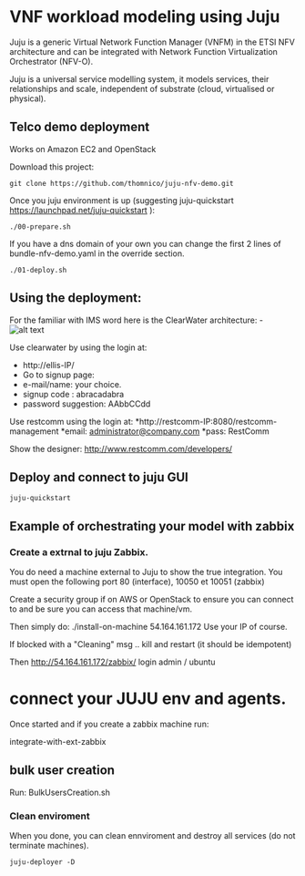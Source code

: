 # VNF workload modeling using Juju

Juju is a generic Virtual Network Function Manager (VNFM) in the ETSI NFV architecture and can be integrated with  Network Function Virtualization Orchestrator (NFV-O). 

Juju is a universal service modelling system, it models services, their relationships and scale, independent of substrate (cloud, virtualised or physical).




## Telco demo deployment

Works on Amazon EC2 and OpenStack 

Download this project:

    git clone https://github.com/thomnico/juju-nfv-demo.git

Once you juju environment is up (suggesting juju-quickstart https://launchpad.net/juju-quickstart ):

    ./00-prepare.sh

If you have a dns domain of your own you can change the first 2 lines of bundle-nfv-demo.yaml in the override section.

    ./01-deploy.sh


## Using the deployment:

For the familiar with IMS word here is the ClearWater architecture:
-![alt text](http://www.projectclearwater.org/wp-content/uploads/2013/05/project-clearwater-architecture-april-2014-2.png "Clearwater architecture")


Use clearwater by using the login at:

* http://ellis-IP/
* Go to signup page:
* e-mail/name: your choice.
* signup code : abracadabra
* password suggestion: AAbbCCdd


Use restcomm using the login at:
*http://restcomm-IP:8080/restcomm-management
*email: administrator@company.com
*pass: RestComm

Show the designer: 
http://www.restcomm.com/developers/

## Deploy and connect to juju GUI

    juju-quickstart 

## Example of orchestrating your model with zabbix

### Create a extrnal to juju Zabbix.

You do need a machine external to Juju to show the true integration.
You must open the following port 80 (interface), 10050 et 10051 (zabbix)

Create a security group if on AWS or OpenStack to ensure you can connect to and be sure you can access that machine/vm.

Then simply do:
./install-on-machine 54.164.161.172
Use your IP of course.

If blocked with a "Cleaning" msg .. kill and restart (it should be idempotent)

Then http://54.164.161.172/zabbix/ 
login admin / ubuntu

# connect your JUJU env and agents.
  
Once started and if you create a zabbix machine run:
 
integrate-with-ext-zabbix <IP of the zabbix machine>


## bulk user creation
Run:  BulkUsersCreation.sh 

### Clean enviroment  
When you done, you can clean ennviroment and destroy all services (do not terminate machines). 

    juju-deployer -D 

